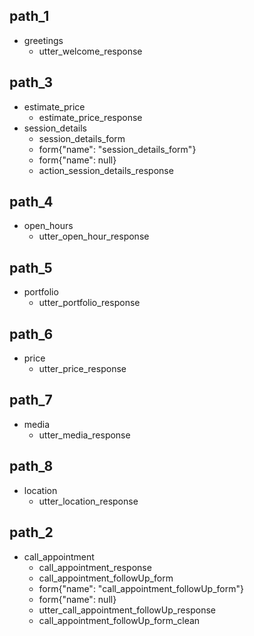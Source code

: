 ## path_1
* greetings
	- utter_welcome_response

## path_3
* estimate_price
	- estimate_price_response
* session_details
	- session_details_form
	- form{"name": "session_details_form"}
	- form{"name": null}
	- action_session_details_response

## path_4
* open_hours	
	- utter_open_hour_response

## path_5
* portfolio	
	- utter_portfolio_response

## path_6
* price	
	- utter_price_response

## path_7
* media	
	- utter_media_response

## path_8
* location	
	- utter_location_response

## path_2
* call_appointment	
	- call_appointment_response
	- call_appointment_followUp_form
	- form{"name": "call_appointment_followUp_form"}
	- form{"name": null}
	- utter_call_appointment_followUp_response
	- call_appointment_followUp_form_clean